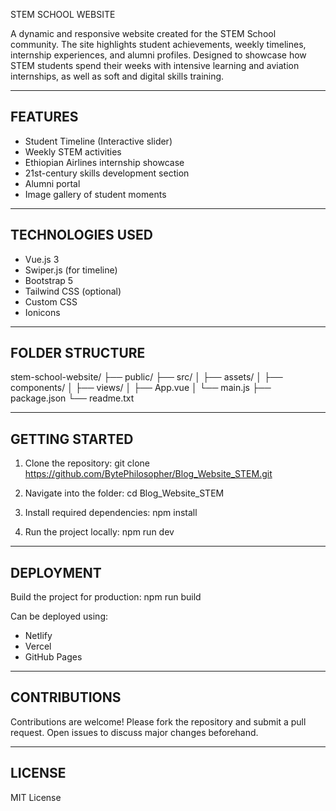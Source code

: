 STEM SCHOOL WEBSITE

A dynamic and responsive website created for the STEM School community. The site highlights student achievements, weekly timelines, internship experiences, and alumni profiles. Designed to showcase how STEM students spend their weeks with intensive learning and aviation internships, as well as soft and digital skills training.

-----------------------------
FEATURES
-----------------------------
- Student Timeline (Interactive slider)
- Weekly STEM activities
- Ethiopian Airlines internship showcase
- 21st-century skills development section
- Alumni portal
- Image gallery of student moments

-----------------------------
TECHNOLOGIES USED
-----------------------------
- Vue.js 3
- Swiper.js (for timeline)
- Bootstrap 5
- Tailwind CSS (optional)
- Custom CSS
- Ionicons

-----------------------------
FOLDER STRUCTURE
-----------------------------
stem-school-website/
├── public/
├── src/
│   ├── assets/
│   ├── components/
│   ├── views/
│   ├── App.vue
│   └── main.js
├── package.json
└── readme.txt

-----------------------------
GETTING STARTED
-----------------------------
1. Clone the repository:
   git clone https://github.com/BytePhilosopher/Blog_Website_STEM.git

2. Navigate into the folder:
   cd Blog_Website_STEM

3. Install required dependencies:
   npm install

4. Run the project locally:
   npm run dev

-----------------------------
DEPLOYMENT
-----------------------------
Build the project for production:
   npm run build

Can be deployed using:
- Netlify
- Vercel
- GitHub Pages

-----------------------------
CONTRIBUTIONS
-----------------------------
Contributions are welcome! Please fork the repository and submit a pull request. Open issues to discuss major changes beforehand.

-----------------------------
LICENSE
-----------------------------
MIT License
